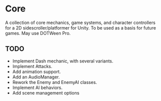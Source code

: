 # Core
 A collection of core mechanics, game systems, and character controllers for a 2D sidescroller/platformer for Unity.
 To be used as a basis for future games.
 May use DOTWeen Pro.

## TODO
- Implement Dash mechanic, with several variants.
- Implement Attacks.
- Add animation support.
- Add an AudioManager.
- Rework the Enemy and EnemyAI classes.
- Implement AI behaviors.
- Add scene management options
